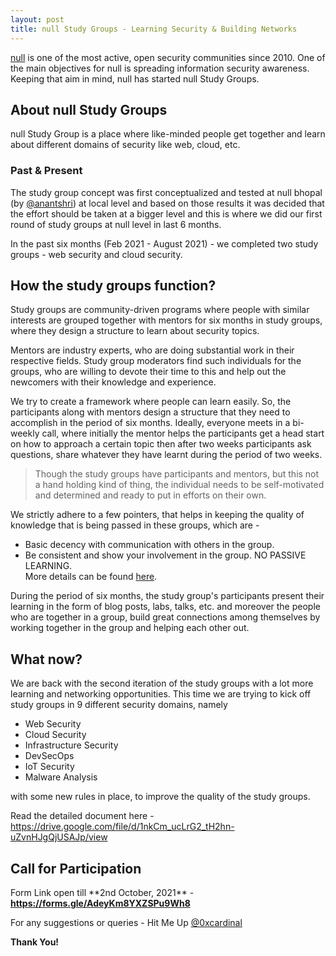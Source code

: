 ```yaml
---
layout: post
title: null Study Groups - Learning Security & Building Networks
---
```


[null](https://null.community) is one of the most active, open security communities since 2010. One of the main objectives for null is spreading information security awareness. Keeping that aim in mind, null has started null Study Groups.

## About null Study Groups

null Study Group is a place where like-minded people get together and learn about different domains of security like web, cloud, etc.

<!--more-->

### Past &amp; Present

<p>The study group concept was first conceptualized and tested at null bhopal (by <a href="https://twitter.com/anantshri">@anantshri</a>)  at local level and based on those results it was decided that the effort should be taken at a bigger level and this is where we did our first round of study groups at null level in last 6 months.</p>

<p>In the past six months (Feb 2021 - August 2021) - we completed two study groups - web security and cloud security.</p>

## How the study groups function?

<p>Study groups are community-driven programs where people with similar interests are grouped together with mentors for six months in study groups, where they design a structure to learn about security topics.</p>

<p>Mentors are industry experts, who are doing substantial work in their respective fields. Study group moderators find such individuals for the groups, who are willing to devote their time to this and help out the newcomers with their knowledge and experience.</p>

<p>We try to create a framework where people can learn easily. So, the participants along with mentors design a structure that they need to accomplish in the period of six months. Ideally, everyone meets in a bi-weekly call, where initially the mentor helps the participants get a head start on how to approach a certain topic then after two weeks participants ask questions, share whatever they have learnt during the period of two weeks.</p>

> Though the study groups have participants and mentors, but this not a hand holding kind of thing, the individual needs to be self-motivated and determined and ready to put in efforts on their own.

We strictly adhere to a few pointers, that helps in keeping the quality of knowledge that is being passed in these groups, which are -
* Basic decency with communication with others in the group.
* Be consistent and show your involvement in the group. NO PASSIVE LEARNING.
<br>More details can be found [here](https://drive.google.com/file/d/1nkCm_ucLrG2_tH2hn-uZvnHJgQjUSAJp/view).

<p>During the period of six months, the study group's participants present their learning in the form of blog posts, labs, talks, etc. and moreover the people who are together in a group, build great connections among themselves by working together in the group and helping each other out.</p>

## What now?

<p>We are back with the second iteration of the study groups with a lot more learning and networking opportunities. This time we are trying to kick off study groups in 9 different security domains, namely</p>

* Web Security
* Cloud Security
* Infrastructure Security
* DevSecOps
* IoT Security
* Malware Analysis

<p>with some new rules in place, to improve the quality of the study groups.</p>

<p>Read the detailed document here - <a href="https://drive.google.com/file/d/1nkCm_ucLrG2_tH2hn-uZvnHJgQjUSAJp/view">https://drive.google.com/file/d/1nkCm_ucLrG2_tH2hn-uZvnHJgQjUSAJp/view</a></p>

## Call for Participation 

<p>Form Link open till **2nd October, 2021** - <a href="https://forms.gle/AdeyKm8YXZSPu9Wh8"><strong>https://forms.gle/AdeyKm8YXZSPu9Wh8</strong></a></p>

<p>For any suggestions or queries - Hit Me Up <a href="https://twitter.com/0xcardinal">@0xcardinal</a></p>

**Thank You!**

